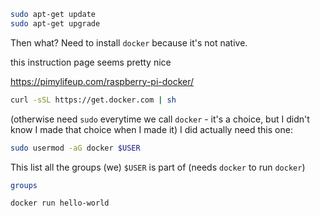 ```bash
sudo apt-get update
sudo apt-get upgrade
```

Then what? Need to install `docker` because it's not native.

this instruction page seems pretty nice

https://pimylifeup.com/raspberry-pi-docker/


```bash
curl -sSL https://get.docker.com | sh
```

(otherwise need `sudo` everytime we call `docker` - it's a choice, but I didn't know I made that choice when I made it)
I did actually need this one:
```bash
sudo usermod -aG docker $USER
```

This list all the groups (we) `$USER` is part of (needs `docker` to run `docker`)
```bash
groups
```

```bash
docker run hello-world
```
